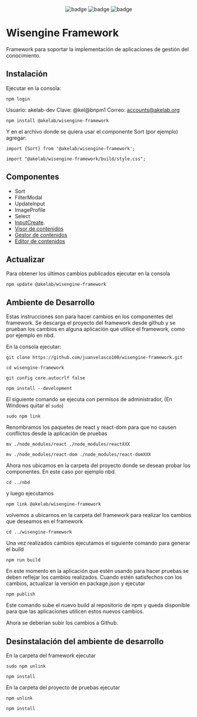<center>
	<img  src="https://img.shields.io/badge/npm-V9.2.0-blue"  alt="badge"  />
	<img  src="https://img.shields.io/badge/node-v14.19.3-blue"  alt="badge"  />
	<img  src="https://img.shields.io/badge/tested with-jest-green"  alt="badge"  />
</center>

# Wisengine Framework

Framework para soportar la implementación de aplicaciones de gestión del conocimiento.

## Instalación

Ejecutar en la consola:

`npm login`

Usuario: akelab-dev
Clave: @kel@bnpm1
Correo: accounts@akelab.org

`npm install @akelab/wisengine-framework`

Y en el archivo donde se quiera usar el componente Sort (por ejemplo) agregar:

`import {Sort} from '@akelab/wisengine-framework';`

`import "@akelab/wisengine-framework/build/style.css";`

## Componentes

* Sort
* FilterModal
* UpdateInput
* ImageProfile 
* Select
* [InputCreate](InputCreate.md).
* [Visor de contenidos](https://github.com/juanvelasco100/wisengine-framework/tree/master/src/content_viewer/README.md)
* [Gestor de contenidos](https://github.com/juanvelasco100/wisengine-framework/tree/master/src/content_portal/README.md)
* [Editor de contenidos](https://github.com/juanvelasco100/wisengine-framework/tree/master/src/content_manager/README.md)

## Actualizar

Para obtener los últimos cambios publicados ejecutar en la consola

`npm update @akelab/wisengine-framework`

## Ambiente de Desarrollo

Estas instrucciones son para hacer cambios en los componentes del framework. Se descarga el proyecto del framework desde github y se prueban los cambios en alguna aplicación que utilice el framework, como por ejemplo en nbd.

En la consola ejecutar:

`git clone https://github.com/juanvelasco100/wisengine-framework.git `

`cd wisengine-framework`

`git config core.autocrlf false`

`npm install --development`

El siguiente comando se ejecuta con permisos de administrador, (En Windows quitar el `sudo`)

`sudo npm link`

Renombramos los paquetes de react y react-dom para que no causen conflictos desde la aplicación de pruebas

`mv ./node_modules/react ./node_modules/reactXXX`

`mv ./node_modules/react-dom ./node_modules/react-domXXX`

Ahora nos ubicamos en la carpeta del proyecto donde se desean probar los componentes. En este caso por ejemplo nbd.

`cd ../nbd`

y luego ejecutamos

`npm link @akelab/wisengine-framework`

volvemos a ubicarnos en la carpeta del framework para realizar los cambios que deseamos en el framework

`cd ../wisengine-framework`

Una vez realizados cambios ejecutamos el siguiente comando para generar el build

`npm run build`

En este momento en la aplicación que estén usando para hacer pruebas se deben reflejar los cambios realizados. 
Cuando estén satisfechos con los cambios, actualizar la versión en package.json y ejecutar

`npm publish`

Este comando sube el nuevo build al repositorio de npm y queda disponible para que las aplicaciones utilicen estos nuevos cambios.

Ahora se deberían subir los cambios a Github.

## Desinstalación del ambiente de desarrollo

En la carpeta del framework ejecutar

`sudo npm unlink`

`npm install`

En la carpeta del proyecto de pruebas ejecutar

`npm unlink`

`npm install`

